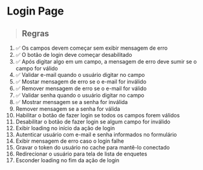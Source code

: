 # Login Page

> ## Regras

1. ✅ Os campos devem começar sem exibir mensagem de erro
2. ✅ O botão de login deve começar desabilitado
3. ✅ Após digitar algo em um campo, a mensagem de erro deve sumir se o campo for válido
4. ✅ Validar e-mail quando o usuário digitar no campo
5. ✅ Mostar mensagem de erro se o e-mail for inválido
6. ✅ Remover mensagem de erro se o e-mail for válido
7. ✅ Validar senha quando o usuário digitar no campo
8. ✅ Mostrar mensagem se a senha for inválida
9. Remover mensagem se a senha for válida
10. Habilitar o botão de fazer login se todos os campos forem válidos
11. Desabilitar o botão de fazer login se algum campo for inválido
12. Exibir loading no início da ação de login
13. Autenticar usuário com e-mail e senha informados no formulário
14. Exibir mensagem de erro caso o login falhe
15. Gravar o token do usuário no cache para mantê-lo conectado
16. Redirecionar o usuário para tela de lista de enquetes
17. Esconder loading no fim da ação de login
